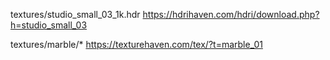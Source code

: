 textures/studio_small_03_1k.hdr
https://hdrihaven.com/hdri/download.php?h=studio_small_03

textures/marble/*
https://texturehaven.com/tex/?t=marble_01

